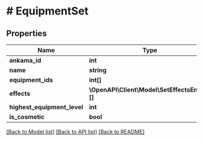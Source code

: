 # # EquipmentSet

## Properties

Name | Type | Description | Notes
------------ | ------------- | ------------- | -------------
**ankama_id** | **int** |  | [optional]
**name** | **string** |  | [optional]
**equipment_ids** | **int[]** |  | [optional]
**effects** | **\OpenAPI\Client\Model\SetEffectsEntry[][]** |  | [optional]
**highest_equipment_level** | **int** |  | [optional]
**is_cosmetic** | **bool** |  | [optional]

[[Back to Model list]](../../README.md#models) [[Back to API list]](../../README.md#endpoints) [[Back to README]](../../README.md)
